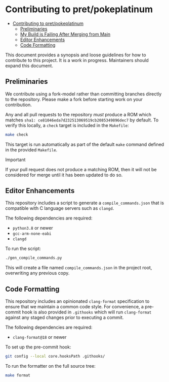 # Contributing to pret/pokeplatinum

<!--toc:start-->
- [Contributing to pret/pokeplatinum](#contributing-to-pretpokeplatinum)
  - [Preliminaries](#preliminaries)
  - [My Build is Failing After Merging from Main](#my-build-is-failing-after-merging-from-main)
  - [Editor Enhancements](#editor-enhancements)
  - [Code Formatting](#code-formatting)
<!--toc:end-->

This document provides a synopsis and loose guidelines for how to contribute to
this project. It is a work in progress. Maintainers should expand this document.

## Preliminaries

We contribute using a fork-model rather than committing branches directly to the
repository. Please make a fork before starting work on your contribution.

Any and all pull requests to the repository *must* produce a ROM which matches
`sha1: ce81046eda7d232513069519cb2085349896dec7` by default. To verify this
locally, a `check` target is included in the `Makefile`:

```bash
make check
```

This target is run automatically as part of the default `make` command defined
in the provided `Makefile`.

> [!IMPORTANT]
> If your pull request does not produce a matching ROM, then it will not be
> considered for merge until it has been updated to do so.

## Editor Enhancements

This repository includes a script to generate a `compile_commands.json` that is
compatible with C language servers such as `clangd`.

The following dependencies are required:

- `python3.8` or newer
- `gcc-arm-none-eabi`
- `clangd`

To run the script:

```bash
./gen_compile_commands.py
```

This will create a file named `compile_commands.json` in the project root,
overwriting any previous copy.

## Code Formatting

This repository includes an opinionated `clang-format` specification to ensure that
we maintain a common code style. For convenience, a pre-commit hook is also
provided in `.githooks` which will run `clang-format` against any staged changes
prior to executing a commit.

The following dependencies are required:

- `clang-format@18` or newer

To set up the pre-commit hook:

```bash
git config --local core.hooksPath .githooks/
```

To run the formatter on the full source tree:

```bash
make format
```
